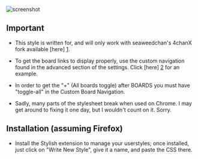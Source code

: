 ![screenshot](http://i.imgur.com/b8u3UV5.png)

 Important
-----------

* This style is written for, and will only work with seaweedchan's 4chanX fork available [here] [1].

* To get the board links to display properly, use the custom navigation found in the advanced section of the settings. Click [here] [2] for an example.

* In order to get the "+" (All boards toggle) after BOARDS you must have "toggle-all" in the Custom Board Navigation.

* Sadly, many parts of the stylesheet break when used on Chrome. I may get around to fixing it one day, but I wouldn't count on it. Sorry.

Installation (assuming Firefox)
-------------------------------

* Install the Stylish extension to manage your userstyles; once installed, just click on "Write New Style", give it a name, and paste the CSS there.

[1]: http://seaweedchan.github.io/4chan-x/
[2]: http://i.imgur.com/duPWxIu.png
